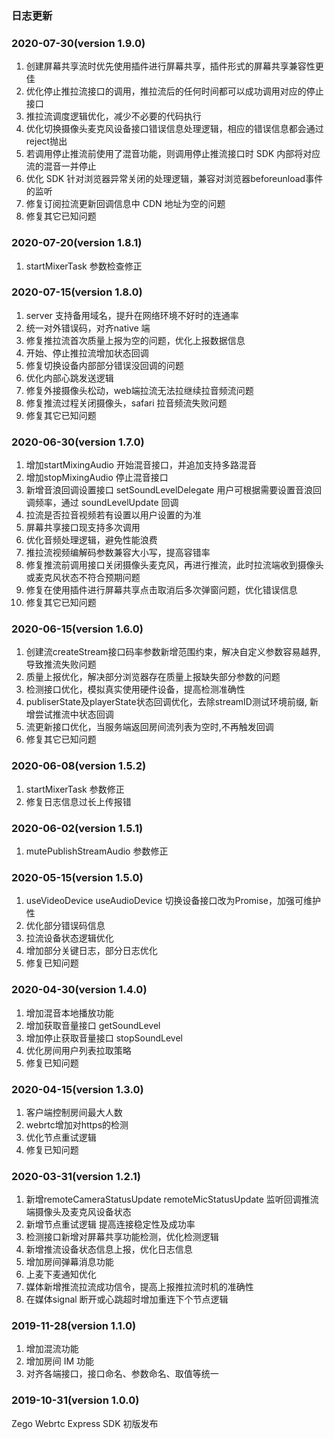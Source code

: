 ### 日志更新

### 2020-07-30(version 1.9.0)
 1. 创建屏幕共享流时优先使用插件进行屏幕共享，插件形式的屏幕共享兼容性更佳
 2. 优化停止推拉流接口的调用，推拉流后的任何时间都可以成功调用对应的停止接口
 3. 推拉流调度逻辑优化，减少不必要的代码执行
 4. 优化切换摄像头麦克风设备接口错误信息处理逻辑，相应的错误信息都会通过reject抛出
 5. 若调用停止推流前使用了混音功能，则调用停止推流接口时 SDK 内部将对应流的混音一并停止
 6. 优化 SDK 针对浏览器异常关闭的处理逻辑，兼容对浏览器beforeunload事件的监听
 7. 修复订阅拉流更新回调信息中 CDN 地址为空的问题
 8. 修复其它已知问题
 
### 2020-07-20(version 1.8.1)
 1. startMixerTask 参数检查修正
 
### 2020-07-15(version 1.8.0)
 1. server 支持备用域名，提升在网络环境不好时的连通率
 2. 统一对外错误码，对齐native 端
 3. 修复推拉流首次质量上报为空的问题，优化上报数据信息
 4. 开始、停止推拉流增加状态回调
 5. 修复切换设备内部部分错误没回调的问题
 6. 优化内部心跳发送逻辑
 7. 修复外接摄像头松动，web端拉流无法拉继续拉音频流问题
 8. 修复推流过程关闭摄像头，safari 拉音频流失败问题
 9. 修复其它已知问题

### 2020-06-30(version 1.7.0)
 1. 增加startMixingAudio 开始混音接口，并追加支持多路混音
 2. 增加stopMixingAudio 停止混音接口
 3. 新增音浪回调设置接口 setSoundLevelDelegate 用户可根据需要设置音浪回调频率，通过 soundLevelUpdate 回调
 4. 拉流是否拉音视频若有设置以用户设置的为准
 5. 屏幕共享接口现支持多次调用
 6. 优化音频处理逻辑，避免性能浪费
 7. 推拉流视频编解码参数兼容大小写，提高容错率
 8. 修复推流前调用接口关闭摄像头麦克风，再进行推流，此时拉流端收到摄像头或麦克风状态不符合预期问题
 9. 修复在使用插件进行屏幕共享点击取消后多次弹窗问题，优化错误信息
 10. 修复其它已知问题

### 2020-06-15(version 1.6.0)
 1. 创建流createStream接口码率参数新增范围约束，解决自定义参数容易越界,导致推流失败问题
 2. 质量上报优化，解决部分浏览器存在质量上报缺失部分参数的问题
 3. 检测接口优化，模拟真实使用硬件设备，提高检测准确性
 4. publiserState及playerState状态回调优化，去除streamID测试环境前缀, 新增尝试推流中状态回调
 5. 流更新接口优化，当服务端返回房间流列表为空时,不再触发回调
 6. 修复其它已知问题

### 2020-06-08(version 1.5.2)
 1. startMixerTask 参数修正
 2. 修复日志信息过长上传报错

### 2020-06-02(version 1.5.1)
 1. mutePublishStreamAudio 参数修正

### 2020-05-15(version 1.5.0)
 1. useVideoDevice useAudioDevice 切换设备接口改为Promise，加强可维护性
 2. 优化部分错误码信息
 3. 拉流设备状态逻辑优化
 4. 增加部分关键日志，部分日志优化
 5. 修复已知问题

### 2020-04-30(version 1.4.0)
 1. 增加混音本地播放功能
 2. 增加获取音量接口 getSoundLevel
 3. 增加停止获取音量接口 stopSoundLevel
 4. 优化房间用户列表拉取策略
 5. 修复已知问题

### 2020-04-15(version 1.3.0)

 1. 客户端控制房间最大人数
 2. webrtc增加对https的检测
 3. 优化节点重试逻辑
 4. 修复已知问题

### 2020-03-31(version 1.2.1)

1. 新增remoteCameraStatusUpdate remoteMicStatusUpdate 监听回调推流端摄像头及麦克风设备状态
2. 新增节点重试逻辑 提高连接稳定性及成功率
3. 检测接口新增对屏幕共享功能检测，优化检测逻辑
4. 新增推流设备状态信息上报，优化日志信息
5. 增加房间弹幕消息功能
6. 上麦下麦通知优化
7. 媒体新增推流拉流成功信令，提高上报推拉流时机的准确性
8. 在媒体signal 断开或心跳超时增加重连下个节点逻辑

### 2019-11-28(version 1.1.0)

1. 增加混流功能
2. 增加房间 IM 功能
3. 对齐各端接口，接口命名、参数命名、取值等统一

### 2019-10-31(version 1.0.0)

Zego Webrtc Express SDK 初版发布
